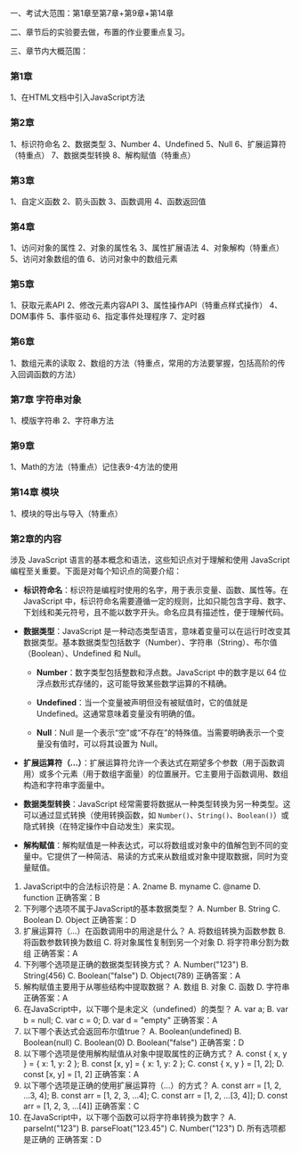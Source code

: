 一、考试大范围：第1章至第7章+第9章+第14章

二、章节后的实验要去做，布置的作业要重点复习。

三、章节内大概范围：

### 第1章
1、在HTML文档中引入JavaScript方法

### 第2章
1、标识符命名
2、数据类型
3、Number
4、Undefined
5、Null
6、扩展运算符（特重点）
7、数据类型转换
8、解构赋值（特重点）

### 第3章
1、自定义函数
2、箭头函数
3、函数调用
4、函数返回值

### 第4章
1、访问对象的属性
2、对象的属性名
3、属性扩展语法
4、对象解构（特重点）
5、访问对象数组的值
6、访问对象中的数组元素

### 第5章
1、获取元素API
2、修改元素内容API
3、属性操作API（特重点样式操作）
4、DOM事件
5、事件驱动
6、指定事件处理程序
7、定时器

### 第6章 
1、数组元素的读取
2、数组的方法（特重点，常用的方法要掌握，包括高阶的传入回调函数的方法）

### 第7章 字符串对象
1、模版字符串
2、字符串方法

### 第9章 
1、Math的方法（特重点）记住表9-4方法的使用

### 第14章 模块
1、模块的导出与导入（特重点）


### 第2章的内容

涉及 JavaScript 语言的基本概念和语法，这些知识点对于理解和使用 JavaScript 编程至关重要。下面是对每个知识点的简要介绍：

- **标识符命名**：标识符是编程时使用的名字，用于表示变量、函数、属性等。在 JavaScript 中，标识符命名需要遵循一定的规则，比如只能包含字母、数字、下划线和美元符号，且不能以数字开头。命名应具有描述性，便于理解代码。

- **数据类型**：JavaScript 是一种动态类型语言，意味着变量可以在运行时改变其数据类型。基本数据类型包括数字（Number）、字符串（String）、布尔值（Boolean）、Undefined 和 Null。

  - **Number**：数字类型包括整数和浮点数。JavaScript 中的数字是以 64 位浮点数形式存储的，这可能导致某些数学运算的不精确。

  - **Undefined**：当一个变量被声明但没有被赋值时，它的值就是 Undefined。这通常意味着变量没有明确的值。

  - **Null**：Null 是一个表示“空”或“不存在”的特殊值。当需要明确表示一个变量没有值时，可以将其设置为 Null。

- **扩展运算符（...）**：扩展运算符允许一个表达式在期望多个参数（用于函数调用）或多个元素（用于数组字面量）的位置展开。它主要用于函数调用、数组构造和字符串字面量中。

- **数据类型转换**：JavaScript 经常需要将数据从一种类型转换为另一种类型。这可以通过显式转换（使用转换函数，如 `Number()`、`String()`、`Boolean()`）或隐式转换（在特定操作中自动发生）来实现。

- **解构赋值**：解构赋值是一种表达式，可以将数组或对象中的值解包到不同的变量中。它提供了一种简洁、易读的方式来从数组或对象中提取数据，同时为变量赋值。


1. JavaScript中的合法标识符是：A. 2name B. myname C. @name D. function 正确答案：B
2. 下列哪个选项不属于JavaScript的基本数据类型？ A. Number B. String C. Boolean D. Object 正确答案：D
3. 扩展运算符（…）在函数调用中的用途是什么？ A. 将数组转换为函数参数 B. 将函数参数转换为数组 C. 将对象属性复制到另一个对象 D. 将字符串分割为数组 正确答案：A
4. 下列哪个选项是正确的数据类型转换方式？ A. Number("123") B. String(456) C. Boolean("false") D. Object(789) 正确答案：A
5. 解构赋值主要用于从哪些结构中提取数据？ A. 数组 B. 对象 C. 函数 D. 字符串 正确答案：A
6. 在JavaScript中，以下哪个是未定义（undefined）的类型？ A. var a; B. var b = null; C. var c = 0; D. var d = "empty" 正确答案：A
7. 以下哪个表达式会返回布尔值true？ A. Boolean(undefined) B. Boolean(null) C. Boolean(0) D. Boolean("false") 正确答案：D
8. 以下哪个选项是使用解构赋值从对象中提取属性的正确方式？ A. const { x, y } = { x: 1, y: 2 }; B. const [x, y] = { x: 1, y: 2 }; C. const { x, y } = [1, 2]; D. const [x, y] = [1, 2] 正确答案：A
9. 以下哪个选项是正确的使用扩展运算符（…）的方式？ A. const arr = [1, 2, ...3, 4]; B. const arr = [1, 2, 3, ...4]; C. const arr = [1, 2, ...[3, 4]]; D. const arr = [1, 2, 3, ...[4]] 正确答案：C
10. 在JavaScript中，以下哪个函数可以将字符串转换为数字？ A. parseInt("123") B. parseFloat("123.45") C. Number("123") D. 所有选项都是正确的 正确答案：D

